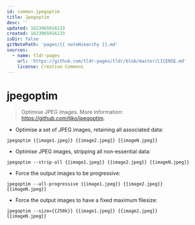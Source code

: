 ```yaml
---
id: common.jpegoptim
title: Jpegoptim
desc: ''
updated: 1623965016133
created: 1623965016133
isDir: false
gitNotePath: 'pages/{{ noteHiearchy }}.md'
sources:
  - name: tldr-pages
    url: 'https://github.com/tldr-pages/tldr/blob/master/LICENSE.md'
    license: Creative Commons
---
```

# jpegoptim

> Optimise JPEG images.
> More information: <https://github.com/tjko/jpegoptim>.

- Optimise a set of JPEG images, retaining all associated data:

`jpegoptim {{image1.jpeg}} {{image2.jpeg}} {{imageN.jpeg}}`

- Optimise JPEG images, stripping all non-essential data:

`jpegoptim --strip-all {{image1.jpeg}} {{image2.jpeg}} {{imageN.jpeg}}`

- Force the output images to be progressive:

`jpegoptim --all-progressive {{image1.jpeg}} {{image2.jpeg}} {{imageN.jpeg}}`

- Force the output images to have a fixed maximum filesize:

`jpegoptim --size={{250k}} {{image1.jpeg}} {{image2.jpeg}} {{imageN.jpeg}}`

